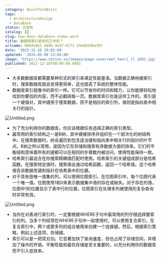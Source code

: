 ```yaml
---
category: QuickTechBites
tags:
  - ArchitectureDesign
  - DataBase
status: 已发布
catalog: []
slug: how-does-database-index-work
title: 数据库索引是如何工作的？
urlname: 068d18b1-489b-4e37-b172-33e892d6a70f
date: '2023-12-10 20:02:00'
updated: '2024-05-08 23:04:00'
image: 'https://www.notion.so/images/page-cover/met_henri_tl_1892.jpg'
published: 2022-12-10T08:00:00.000Z
---
```

- 大多数数据库都需要某种形式的索引来满足性能基准。当数据正确地被索引时，搜索数据库就会变得更简单，这也提高了系统的整体性能。
- 数据库索引就像书的索引一样。它可以节省你的时间和精力，让你能够轻松地找到你要找的内容，而不必翻阅每一页。数据库索引也是这样工作的。索引是一个键值对，其中键用于搜索数据，而不是相应的索引列，值则是指向表中相关行的指针。

![Untitled.png](https://prod-files-secure.s3.us-west-2.amazonaws.com/5d24fe63-e567-4804-86f9-9fdc62e13082/3e87f042-644d-48ab-9a58-227f3d930d71/Untitled.png?X-Amz-Algorithm=AWS4-HMAC-SHA256&X-Amz-Content-Sha256=UNSIGNED-PAYLOAD&X-Amz-Credential=ASIAZI2LB466ZPUNRVKV%2F20250224%2Fus-west-2%2Fs3%2Faws4_request&X-Amz-Date=20250224T213349Z&X-Amz-Expires=3600&X-Amz-Security-Token=IQoJb3JpZ2luX2VjEP3%2F%2F%2F%2F%2F%2F%2F%2F%2F%2FwEaCXVzLXdlc3QtMiJHMEUCIFOSIi4BXGQq4ahHbH8AOj4bpdQNBcyBWsajpXFkXpONAiEA46%2Fd38Gq1tgjFL6fumO2J9UmWiwwnuanVUvshz0TaUIq%2FwMINhAAGgw2Mzc0MjMxODM4MDUiDKMbmsHXCi%2BXGMeutSrcAxHmRoowx8h8%2FhjiJCUgXKrhZzxSq64hInBjWxUXQIQzo2FCSpPKZT%2FmsqooYqSbvdZoAR5poRfv61JYXQMfs1GIjETV19kT8GCpBh02PKP%2BAniy93%2Bj5QB82ip5%2BCYx7oc8ec9eDwvQXbl91omwSfOudSeR%2FjEpwabsBOJEAkzxLUwBz5uMA2DbOAG2F1G9%2B5%2FCi5RuminYJ%2F8FdJsOWN518yUHknKLD6YHcIWOpCm%2F7mfpSPBq8LYtkxWYumibV5Y4gJBvnxZwn%2FnDKecihuC6%2Bw8HvcKGcj2WabLIKFczZKc0Bs6RybiE2WA9S7l%2BmM3T69h4s2UMr%2FwJBlRfVio5r%2F0yekvtqcWuhIruepwJCpSDMqIKQvYRx44QXdVwYCeE%2F0lA1q6ZFGrALiuwkB383TtdQDiLuoilobcW6a5p5qOCEJAGYV3LS42MIRH%2FfCsOGqrbk8sNaBCyyU1LAwDvTdhooeO6QpR5L0kufX9kGgHG1Fm%2BzOW1jQHryOMYbEYY4cmzeAbej6WESIFHcH5gV6%2Bd2IN21UI0RD9Y9ZIp%2FdZwE3gCPJkG2iXbLnJo9tD2B%2ByMGcNLxufXySLlkMw%2Bi%2FfBZesJFg6WUtk3%2BcR1RHln1x3XMoYUxu4JMJi4870GOqUBjVFDU102XtoNMOucXND1H4LYWQtZT6de90vyoLzElNVNcbhSFKWTBMWWMm%2By9N2IqLKguVM6WX6oSva%2BThGphkMfdpiql%2Fp6%2B5KLpW6S9YDYavtDRNOGS6g0VkU1ldjhnQdNvilwx2TGqWYHnnf5E5tjRKlLZ7wXNF5M2qdEhDhJEGb40in96lD7Txguk6sggnUb%2F3%2BuLKXzpp3l0sUtdnya%2FJ8E&X-Amz-Signature=930f111aadda5ca236cbca2f0d3ca114be7d316a02d11c1484682c3e964cc495&X-Amz-SignedHeaders=host&x-id=GetObject)

- 为了充分利用你的数据库，你应该根据任务选择正确的索引类型。
- 最常用的索引结构之一是B树，其中键被排序并组织在一个层次化的树结构中。在搜索数据时，树会遍历到包含适当键和指向表中相关行的指针的叶节点。B树之所以常用，是因为它在存储和搜索有序数据方面的效率。它们的平衡结构意味着所有的键都可以在相同的步骤数内被访问，使得性能保持一致。
- 哈希索引最适合在你搜索精确值匹配时使用。哈希索引的关键组成部分是哈希函数。在搜索特定值时，搜索值会通过哈希函数，返回一个哈希值。这个哈希值告诉数据库键和指针在哈希表中的位置。
- 对于具有低唯一值集的列，可以使用位图索引。在位图索引中，每个位图代表一个唯一值。位图使用1和0来表示数据集中值的存在或缺失。对于存在的值，位图中1的位置显示了表中行的位置。位图索引在处理多列被使用的复杂查询时非常有效。

![Untitled.png](https://prod-files-secure.s3.us-west-2.amazonaws.com/5d24fe63-e567-4804-86f9-9fdc62e13082/25e88b4a-737d-484e-85cc-b7fe2444aa3c/Untitled.png?X-Amz-Algorithm=AWS4-HMAC-SHA256&X-Amz-Content-Sha256=UNSIGNED-PAYLOAD&X-Amz-Credential=ASIAZI2LB466ZPUNRVKV%2F20250224%2Fus-west-2%2Fs3%2Faws4_request&X-Amz-Date=20250224T213349Z&X-Amz-Expires=3600&X-Amz-Security-Token=IQoJb3JpZ2luX2VjEP3%2F%2F%2F%2F%2F%2F%2F%2F%2F%2FwEaCXVzLXdlc3QtMiJHMEUCIFOSIi4BXGQq4ahHbH8AOj4bpdQNBcyBWsajpXFkXpONAiEA46%2Fd38Gq1tgjFL6fumO2J9UmWiwwnuanVUvshz0TaUIq%2FwMINhAAGgw2Mzc0MjMxODM4MDUiDKMbmsHXCi%2BXGMeutSrcAxHmRoowx8h8%2FhjiJCUgXKrhZzxSq64hInBjWxUXQIQzo2FCSpPKZT%2FmsqooYqSbvdZoAR5poRfv61JYXQMfs1GIjETV19kT8GCpBh02PKP%2BAniy93%2Bj5QB82ip5%2BCYx7oc8ec9eDwvQXbl91omwSfOudSeR%2FjEpwabsBOJEAkzxLUwBz5uMA2DbOAG2F1G9%2B5%2FCi5RuminYJ%2F8FdJsOWN518yUHknKLD6YHcIWOpCm%2F7mfpSPBq8LYtkxWYumibV5Y4gJBvnxZwn%2FnDKecihuC6%2Bw8HvcKGcj2WabLIKFczZKc0Bs6RybiE2WA9S7l%2BmM3T69h4s2UMr%2FwJBlRfVio5r%2F0yekvtqcWuhIruepwJCpSDMqIKQvYRx44QXdVwYCeE%2F0lA1q6ZFGrALiuwkB383TtdQDiLuoilobcW6a5p5qOCEJAGYV3LS42MIRH%2FfCsOGqrbk8sNaBCyyU1LAwDvTdhooeO6QpR5L0kufX9kGgHG1Fm%2BzOW1jQHryOMYbEYY4cmzeAbej6WESIFHcH5gV6%2Bd2IN21UI0RD9Y9ZIp%2FdZwE3gCPJkG2iXbLnJo9tD2B%2ByMGcNLxufXySLlkMw%2Bi%2FfBZesJFg6WUtk3%2BcR1RHln1x3XMoYUxu4JMJi4870GOqUBjVFDU102XtoNMOucXND1H4LYWQtZT6de90vyoLzElNVNcbhSFKWTBMWWMm%2By9N2IqLKguVM6WX6oSva%2BThGphkMfdpiql%2Fp6%2B5KLpW6S9YDYavtDRNOGS6g0VkU1ldjhnQdNvilwx2TGqWYHnnf5E5tjRKlLZ7wXNF5M2qdEhDhJEGb40in96lD7Txguk6sggnUb%2F3%2BuLKXzpp3l0sUtdnya%2FJ8E&X-Amz-Signature=499c7cc3182329b34ef2fdbec63e1566100a2a38a564892d71c7851055e80a1d&X-Amz-SignedHeaders=host&x-id=GetObject)

- 当你在对表进行索引时，一定要根据WHERE子句中最常用的列仔细选择要索引的列。当多个列经常在WHERE子句中一起使用时，可以使用复合索引。在复合索引中，两个或更多列的组合被用来创建一个连接键。然后，根据索引策略，例如上述选项，存储键。
- 索引可以是一把双刃剑。它显著加快了查询速度，但也占用了存储空间，并增加了操作的开销。平衡性能和最优存储是至关重要的，以充分利用你的数据库而不引入低效率。
